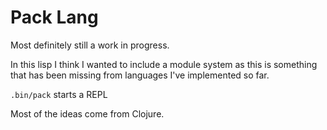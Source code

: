 # Pack Lang

Most definitely still a work in progress.

In this lisp I think I wanted to include a module system as this is
something that has been missing from languages I've implemented so far.

`.bin/pack` starts a REPL

Most of the ideas come from Clojure.
